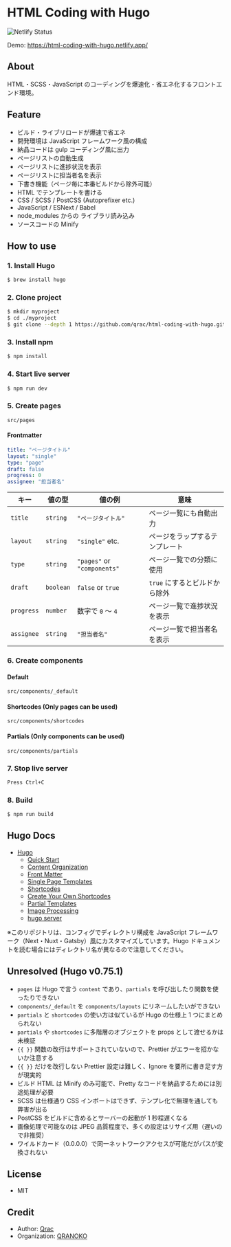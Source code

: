 # HTML Coding with Hugo

![Netlify Status](https://api.netlify.com/api/v1/badges/41b3544d-3776-422b-9227-e8af3d402cb5/deploy-status)

Demo: https://html-coding-with-hugo.netlify.app/

## About

HTML・SCSS・JavaScript のコーディングを爆速化・省エネ化するフロントエンド環境。

## Feature

- ビルド・ライブリロードが爆速で省エネ
- 開発環境は JavaScript フレームワーク風の構成
- 納品コードは gulp コーディング風に出力
- ページリストの自動生成
- ページリストに進捗状況を表示
- ページリストに担当者名を表示
- 下書き機能（ページ毎に本番ビルドから除外可能）
- HTML でテンプレートを書ける
- CSS / SCSS / PostCSS (Autoprefixer etc.)
- JavaScript / ESNext / Babel
- node_modules からの ライブラリ読み込み
- ソースコードの Minify

## How to use

### 1. Install Hugo

```bash
$ brew install hugo
```

### 2. Clone project

```bash
$ mkdir myproject
$ cd ./myproject
$ git clone --depth 1 https://github.com/qrac/html-coding-with-hugo.git && cd html-coding-with-hugo && rm -rf ./.git ./README.md && mv * .[^\.]* ../ && cd ../ && rm -rf ./html-coding-with-hugo
```

### 3. Install npm

```bash
$ npm install
```

### 4. Start live server

```bash
$ npm run dev
```

### 5. Create pages

`src/pages`

#### Frontmatter

```yaml
title: "ページタイトル"
layout: "single"
type: "page"
draft: false
progress: 0
assignee: "担当者名"
```

| キー       | 値の型    | 値の例                      | 意味                           |
| ---------- | --------- | --------------------------- | ------------------------------ |
| `title`    | `string`  | `"ページタイトル"`          | ページ一覧にも自動出力         |
| `layout`   | `string`  | `"single"` etc.             | ページをラップするテンプレート |
| `type`     | `string`  | `"pages"` or `"components"` | ページ一覧での分類に使用       |
| `draft`    | `boolean` | `false` or `true`           | `true` にするとビルドから除外  |
| `progress` | `number`  | 数字で `0` 〜 `4`           | ページ一覧で進捗状況を表示     |
| `assignee` | `string`  | `"担当者名"`                | ページ一覧で担当者名を表示     |

### 6. Create components

#### Default

`src/components/_default`

#### Shortcodes (Only pages can be used)

`src/components/shortcodes`

#### Partials (Only components can be used)

`src/components/partials`

### 7. Stop live server

```bash
Press Ctrl+C
```

### 8. Build

```bash
$ npm run build
```

## Hugo Docs

- [Hugo](https://gohugo.io/)
  - [Quick Start](https://gohugo.io/getting-started/quick-start/#step-1-install-hugo)
  - [Content Organization](https://gohugo.io/content-management/organization/)
  - [Front Matter](https://gohugo.io/content-management/front-matter/)
  - [Single Page Templates](https://gohugo.io/templates/single-page-templates/)
  - [Shortcodes](https://gohugo.io/content-management/shortcodes/)
  - [Create Your Own Shortcodes](https://gohugo.io/templates/shortcode-templates/)
  - [Partial Templates](https://gohugo.io/templates/partials/)
  - [Image Processing](https://gohugo.io/content-management/image-processing/)
  - [hugo server](https://gohugo.io/commands/hugo_server/)

※このリポジトリは、コンフィグでディレクトリ構成を JavaScript フレームワーク（Next・Nuxt・Gatsby）風にカスタマイズしています。Hugo ドキュメントを読む場合にはディレクトリ名が異なるので注意してください。

## Unresolved (Hugo v0.75.1)

- `pages` は Hugo で言う `content` であり、`partials` を呼び出したり関数を使ったりできない
- `components/_default` を `components/layouts` にリネームしたいができない
- `partials` と `shortcodes` の使い方は似ているが Hugo の仕様上 1 つにまとめられない
- `partials` や `shortcodes` に多階層のオブジェクトを props として渡せるかは未検証
- `{{ }}` 関数の改行はサポートされていないので、Prettier がエラーを招かないか注意する
- `{{ }}` だけを改行しない Prettier 設定は難しく、Ignore を要所に書き足す方が現実的
- ビルド HTML は Minify のみ可能で、Pretty なコードを納品するためには別途処理が必要
- SCSS は仕様通り CSS インポートはできず、テンプレ化で無理を通しても弊害が出る
- PostCSS をビルドに含めるとサーバーの起動が 1 秒程遅くなる
- 画像処理で可能なのは JPEG 品質程度で、多くの設定はリサイズ用（遅いので非推奨）
- ワイルドカード（0.0.0.0）で同一ネットワークアクセスが可能だがパスが変換されない

## License

- MIT

## Credit

- Author: [Qrac](https://qrac.jp)
- Organization: [QRANOKO](https://qranoko.jp)
